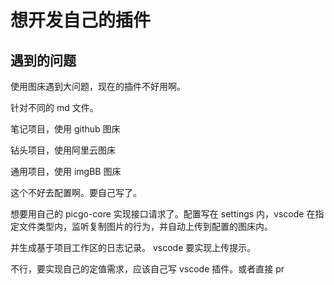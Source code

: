 # 想开发自己的插件

## 遇到的问题

使用图床遇到大问题，现在的插件不好用啊。

针对不同的 md 文件。

笔记项目，使用 github 图床

钻头项目，使用阿里云图床

通用项目，使用 imgBB 图床

这个不好去配置啊。要自己写了。

想要用自己的 picgo-core 实现接口请求了。配置写在 settings 内，vscode 在指定文件类型内，监听复制图片的行为，并自动上传到配置的图床内。

并生成基于项目工作区的日志记录。
vscode 要实现上传提示。

不行，要实现自己的定值需求，应该自己写 vscode 插件。或者直接 pr

